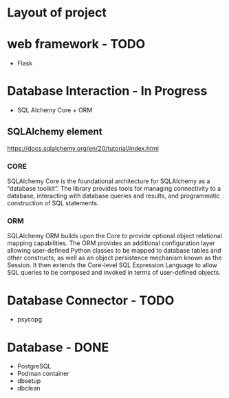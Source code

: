 # Layout of project

# web framework - TODO

- Flask 

# Database Interaction - In Progress

- SQL Alchemy Core + ORM

## SQLAlchemy element
https://docs.sqlalchemy.org/en/20/tutorial/index.html
### CORE
SQLAlchemy Core is the foundational architecture for SQLAlchemy as a “database toolkit”. The library provides tools for managing connectivity to a database, interacting with database queries and results, and programmatic construction of SQL statements.
### ORM
SQLAlchemy ORM builds upon the Core to provide optional object relational mapping capabilities. The ORM provides an additional configuration layer allowing user-defined Python classes to be mapped to database tables and other constructs, as well as an object persistence mechanism known as the Session. It then extends the Core-level SQL Expression Language to allow SQL queries to be composed and invoked in terms of user-defined objects.

# Database Connector - TODO

- psycopg 

# Database - DONE

- PostgreSQL
- Podman container
- dbsetup
- dbclean
